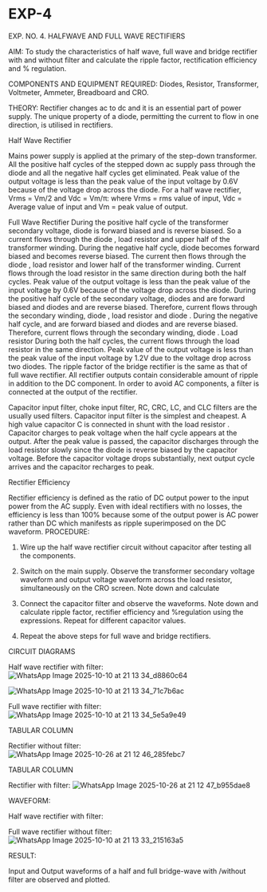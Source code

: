 # EXP-4
EXP. NO. 4. 		HALFWAVE  AND FULL WAVE  RECTIFIERS

AIM: To study the characteristics of half wave, full wave and bridge rectifier with and without filter and calculate the ripple factor, rectification efficiency and % regulation.

COMPONENTS  AND  EQUIPMENT  REQUIRED:  Diodes,  Resistor,  Transformer,  Voltmeter, Ammeter, Breadboard and CRO.

THEORY: Rectifier changes ac to dc and it is an essential part of power supply. The unique property of a diode, permitting the current to flow in one direction, is utilised in rectifiers.

Half Wave Rectifier


Mains power supply is applied at the primary of the step-down transformer. All the positive half cycles of the stepped down ac supply pass through the diode and all the negative half cycles get eliminated. Peak value of the output voltage is less than the peak value of the input voltage by 0.6V because of the voltage drop across the diode.
For a half wave rectifier, Vrms = Vm/2 and Vdc = Vm/π: where Vrms = rms value of input, Vdc = Average value of input and Vm = peak value of output.


Full Wave Rectifier
During the positive half cycle of the transformer secondary voltage, diode     is forward biased and      is reverse biased. So a current flows through the diode     , load resistor      and upper half of the transformer  winding.  During  the  negative  half  cycle,  diode       becomes  forward  biased  and becomes reverse biased. The current then flows through the diode     , load resistor      and lower half of the transformer winding. Current flows through the load resistor in the same direction during both the half cycles. Peak value of the output voltage is less than the peak value of the input voltage by 0.6V
because of the voltage drop across the diode.
During the positive half cycle of the secondary voltage, diodes      and      are forward biased and diodes and      are reverse biased. Therefore, current flows through the secondary winding, diode     , load resistor
and diode     . During the negative half cycle,      and      are forward biased and diodes      and      are reverse biased. Therefore, current flows through the secondary winding, diode     . Load resistor       During both the half cycles, the current flows through the load resistor in the same direction. Peak value of the output voltage is less than the peak value of the input voltage by 1.2V due to the voltage drop across two diodes. The ripple factor of the bridge rectifier is the same as that of full wave rectifier.
All rectifier outputs contain considerable amount of ripple in addition to the DC component. In order to avoid AC components, a filter is connected at the output of the rectifier.

Capacitor input filter, choke input filter, RC, CRC, LC, and CLC filters are the usually used filters. Capacitor input filter is the simplest and cheapest. A high value capacitor C is connected in shunt with the load resistor     . Capacitor charges to peak voltage      when the half cycle appears at the output. After the peak value is passed, the capacitor discharges through the load resistor slowly since the diode is reverse biased by the capacitor voltage. Before the capacitor voltage drops substantially, next output cycle arrives and the capacitor recharges to peak.

Rectifier Efficiency

Rectifier efficiency is defined as the ratio of DC output power to the input power from the AC supply. Even with ideal rectifiers with no losses, the efficiency is less than 100% because some of the output power is AC power rather than DC which manifests as ripple superimposed on the DC waveform.
PROCEDURE:

1.   Wire up the half wave rectifier circuit without capacitor after testing all the components.

2.   Switch on the main supply. Observe the transformer secondary voltage waveform and output voltage waveform across the load resistor, simultaneously on the CRO screen. Note down       and calculate
3.   Connect the capacitor filter and observe the waveforms. Note down and calculate ripple factor, rectifier efficiency and %regulation using the expressions. Repeat for different capacitor values.
4.   Repeat the above steps for full wave and bridge rectifiers.

CIRCUIT DIAGRAMS

Half wave rectifier with filter:
![WhatsApp Image 2025-10-10 at 21 13 34_d8860c64](https://github.com/user-attachments/assets/8b6bba29-7319-45bc-99f2-64395086d736)

![WhatsApp Image 2025-10-10 at 21 13 34_71c7b6ac](https://github.com/user-attachments/assets/9c86c462-d37f-442c-85f7-593e5b339cbd)

Full wave rectifier with filter:
![WhatsApp Image 2025-10-10 at 21 13 34_5e5a9e49](https://github.com/user-attachments/assets/b5e37dc1-c4f1-4eab-9c43-762a73908897)

TABULAR COLUMN

Rectifier without filter:
![WhatsApp Image 2025-10-26 at 21 12 46_285febc7](https://github.com/user-attachments/assets/4398bade-ac47-438e-ba82-a92e92ee69d4)

TABULAR COLUMN

Rectifier with filter:
![WhatsApp Image 2025-10-26 at 21 12 47_b955dae8](https://github.com/user-attachments/assets/5806f58f-74b7-435f-b550-f7e0e53c449c)

WAVEFORM:

Half wave rectifier with filter:


Full wave rectifier without filter:
![WhatsApp Image 2025-10-10 at 21 13 33_215163a5](https://github.com/user-attachments/assets/3ba20d50-c447-4b0a-956c-121b61037794)



RESULT:

Input and Output waveforms of a half and full bridge-wave with /without filter are observed and plotted.
